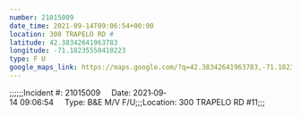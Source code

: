 ```yaml
---
number: 21015009
date_time: 2021-09-14T09:06:54+00:00
location: 300 TRAPELO RD #
latitude: 42.38342641963783
longitude: -71.18235550410223
type: F U
google_maps_link: https://maps.google.com/?q=42.38342641963783,-71.18235550410223
---
```


;;;;;;Incident #: 21015009     Date: 2021‐09‐14 09:06:54     Type: B&E M/V F/U;;;Location: 300 TRAPELO RD #11;;;
